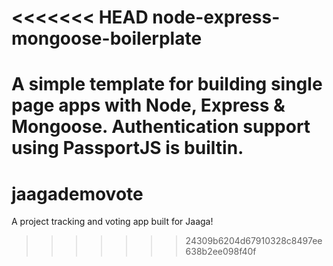 <<<<<<< HEAD
node-express-mongoose-boilerplate
=================================

A simple template for building single page apps with Node, Express &amp; Mongoose. Authentication support using PassportJS is builtin.
=======
jaagademovote
=============

A project tracking and voting app built for Jaaga!
>>>>>>> 24309b6204d67910328c8497ee638b2ee098f40f
